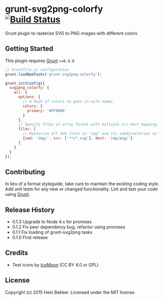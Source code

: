# grunt-svg2png-colorfy [![Build Status](https://secure.travis-ci.org/netbek/grunt-svg2png-colorfy.png?branch=master)](http://travis-ci.org/netbek/grunt-svg2png-colorfy)

Grunt plugin to rasterize SVG to PNG images with different colors

## Getting Started
This plugin requires [Grunt](http://gruntjs.com/) `>=0.4.0`

````javascript
// Gruntfile.js configuration
grunt.loadNpmTasks('grunt-svg2png-colorfy');

grunt.initConfig({
  svg2png_colorfy: {
    all: {
      options: {
        // A hash of colors to pass in with names
        colors: {
          primary: '#FF0000'
        }
      },
      // Specify files in array format with multiple src-dest mapping
      files: [
        // Rasterize all SVG files in "img" and its subdirectories to "img/png"
        {cwd: 'img/', src: ['**/*.svg'], dest: 'img/png/'}
      ]
    }
  }
});
````

## Contributing
In lieu of a formal styleguide, take care to maintain the existing coding style. Add unit tests for any new or changed functionality. Lint and test your code using [Grunt](http://gruntjs.com/).

## Release History
* 0.1.3 Upgrade to Node 4.x for promises
* 0.1.2 Fix peer dependency bug, refactor using promises
* 0.1.1 Fix loading of grunt-svg2png tasks
* 0.1.0 First release

## Credits
* Test icons by [IcoMoon](https://icomoon.io) (CC BY 4.0 or GPL)

## License
Copyright (c) 2015 Hein Bekker. Licensed under the MIT license.

